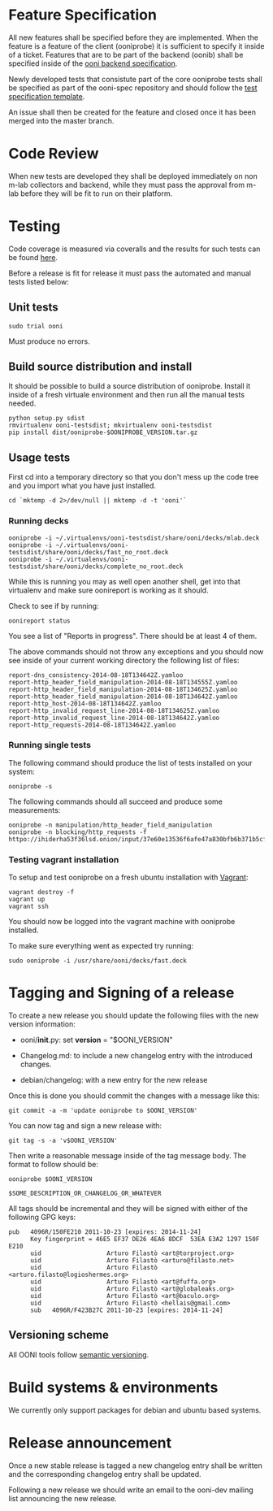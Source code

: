 # Feature Specification

All new features shall be specified before they are implemented. When the
feature is a feature of the client (ooniprobe) it is sufficient to specify it
inside of a ticket. Features that are to be part of the backend (oonib) shall
be specified inside of the [ooni backend
specification](https://github.com/TheTorProject/ooni-spec/blob/master/oonib.md).

Newly developed tests that consistute part of the core ooniprobe tests shall be
specified as part of the ooni-spec repository and should follow the [test
specification template](https://github.com/TheTorProject/ooni-spec/blob/master/test-specs/ts-000-example.md).

An issue shall then be created for the feature and closed once it has been
merged into the master branch.

# Code Review

When new tests are developed they shall be deployed immediately on non m-lab
collectors and backend, while they must pass the approval from m-lab before
they will be fit to run on their platform.

# Testing

Code coverage is measured via coveralls and the results for such tests can be
found [here](https://coveralls.io/r/TheTorProject/ooni-probe).

Before a release is fit for release it must pass the automated and manual tests
listed below:

## Unit tests

```
sudo trial ooni
```

Must produce no errors.

## Build source distribution and install

It should be possible to build a source distribution of ooniprobe. Install it
inside of a fresh virtuale environment and then run all the manual tests
needed.

```
python setup.py sdist
rmvirtualenv ooni-testsdist; mkvirtualenv ooni-testsdist
pip install dist/ooniprobe-$OONIPROBE_VERSION.tar.gz
```

## Usage tests

First cd into a temporary directory so that you don't mess up the code tree and
you import what you have just installed.

```
cd `mktemp -d 2>/dev/null || mktemp -d -t 'ooni'`
```

### Running decks

```
ooniprobe -i ~/.virtualenvs/ooni-testsdist/share/ooni/decks/mlab.deck
ooniprobe -i ~/.virtualenvs/ooni-testsdist/share/ooni/decks/fast_no_root.deck
ooniprobe -i ~/.virtualenvs/ooni-testsdist/share/ooni/decks/complete_no_root.deck
```

While this is running you may as well open another shell, get into that
virtualenv and make sure oonireport is working as it should.

Check to see if by running:

```
oonireport status
```

You see a list of "Reports in progress". There should be at least 4 of them.

The above commands should not throw any exceptions and you should now see
inside of your current working directory the following list of files:

```
report-dns_consistency-2014-08-18T134642Z.yamloo
report-http_header_field_manipulation-2014-08-18T134555Z.yamloo
report-http_header_field_manipulation-2014-08-18T134625Z.yamloo
report-http_header_field_manipulation-2014-08-18T134642Z.yamloo
report-http_host-2014-08-18T134642Z.yamloo
report-http_invalid_request_line-2014-08-18T134625Z.yamloo
report-http_invalid_request_line-2014-08-18T134642Z.yamloo
report-http_requests-2014-08-18T134642Z.yamloo
```

### Running single tests

The following command should produce the list of tests installed on your
system:

```
ooniprobe -s
```

The following commands should all succeed and produce some measurements:

```
ooniprobe -n manipulation/http_header_field_manipulation
ooniprobe -n blocking/http_requests -f httpo://ihiderha53f36lsd.onion/input/37e60e13536f6afe47a830bfb6b371b5cf65da66d7ad65137344679b24fdccd1
```

### Testing vagrant installation

To setup and test ooniprobe on a fresh ubuntu installation with
[Vagrant](https://www.vagrantup.com):

```
vagrant destroy -f
vagrant up
vagrant ssh
```

You should now be logged into the vagrant machine with ooniprobe installed.

To make sure everything went as expected try running:

```
sudo ooniprobe -i /usr/share/ooni/decks/fast.deck
```

# Tagging and Signing of a release

To create a new release you should update the following files with the new
version information:

  * ooni/__init__.py: set __version__ = "$OONI_VERSION"

  *  Changelog.md: to include a new changelog entry with the introduced
     changes.

  * debian/changelog: with a new entry for the new release

Once this is done you should commit the changes with a message like this:

```
git commit -a -m 'update ooniprobe to $OONI_VERSION'
```

You can now tag and sign a new release with:

```
git tag -s -a 'v$OONI_VERSION'
```

Then write a reasonable message inside of the tag message body. The format to
follow should be:

```
ooniprobe $OONI_VERSION

$SOME_DESCRIPTION_OR_CHANGELOG_OR_WHATEVER
```

All tags should be incremental and they will be signed with either of the
following GPG keys:

```
pub   4096R/150FE210 2011-10-23 [expires: 2014-11-24]
      Key fingerprint = 46E5 EF37 DE26 4EA6 8DCF  53EA E3A2 1297 150F E210
      uid                  Arturo Filastò <art@torproject.org>
      uid                  Arturo Filastò <arturo@filasto.net>
      uid                  Arturo Filastò <arturo.filasto@logioshermes.org>
      uid                  Arturo Filastò <art@fuffa.org>
      uid                  Arturo Filastò <art@globaleaks.org>
      uid                  Arturo Filastò <art@baculo.org>
      uid                  Arturo Filastò <hellais@gmail.com>
      sub   4096R/F423B27C 2011-10-23 [expires: 2014-11-24]
```

## Versioning scheme

All OONI tools follow [semantic versioning](http://semver.org/).

# Build systems & environments

We currently only support packages for debian and ubuntu based systems.

# Release announcement

Once a new stable release is tagged a new changelog entry shall be written and
the corresponding changelog entry shall be updated.

Following a new release we should write an email to the ooni-dev mailing list
announcing the new release.
